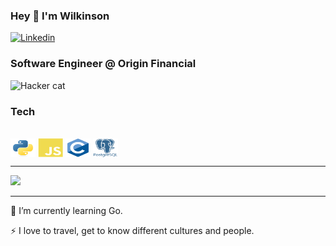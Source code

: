 ### Hey 👋 I'm Wilkinson

[![Linkedin](https://img.shields.io/badge/-Connect-blue?style=flat-square&logo=Linkedin&logoColor=white&link=https://www.linkedin.com/in/wilkinson-tavares/)](https://www.linkedin.com/in/wilkinson-tavares/)

### Software Engineer @ Origin Financial
<img src="https://giffiles.alphacoders.com/208/208746.gif" alt="Hacker cat" width="150" height="150" />

### Tech
<div style="display: inline_block"><br>
  <a href="https://www.python.org/"><img align="center" alt="python" height="30" width="40" src="https://raw.githubusercontent.com/devicons/devicon/master/icons/python/python-original.svg" /></a>
  <a href="https://developer.mozilla.org/en-US/docs/Web/JavaScript"><img align="center" alt="js" height="30" width="40" src="https://raw.githubusercontent.com/devicons/devicon/master/icons/javascript/javascript-plain.svg" /></a>
  <a href="https://en.cppreference.com/w/"><img align="center" alt="c" height="30" width="40" src="https://raw.githubusercontent.com/devicons/devicon/master/icons/c/c-original.svg" /></a>
  <a href="https://www.postgresql.org/"><img align="center" alt="postgresql" height="30" width="40" src="https://raw.githubusercontent.com/devicons/devicon/master/icons/postgresql/postgresql-plain-wordmark.svg" /></a>
</div>

---

<div>
<img height="180em" src="https://github-readme-stats.vercel.app/api/top-langs/?username=wilkmoura&layout=compact&langs_count=7&theme=dracula"/>
</div>

---

🌱 I’m currently learning Go.

⚡ I love to travel, get to know different cultures and people.
 
<!--
**wilkmoura/wilkmoura** is a ✨ _special_ ✨ repository because its `README.md` (this file) appears on your GitHub profile.

Here are some ideas to get you started:

- 🔭 I’m currently working on ...
- 🌱 I’m currently learning ...
- 👯 I’m looking to collaborate on ...
- 🤔 I’m looking for help with ...
- 💬 Ask me about ...
- 📫 How to reach me: ...
- 😄 Pronouns: ...
- ⚡ Fun fact: ...
-->
